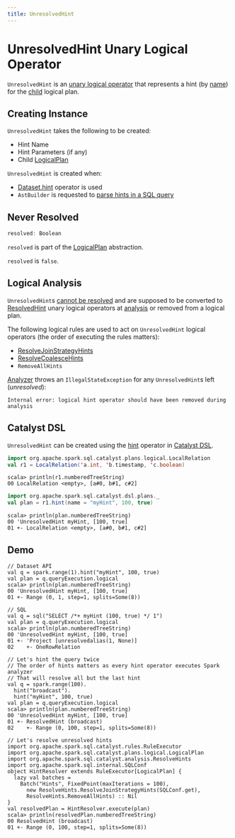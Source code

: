 ```yaml
---
title: UnresolvedHint
---
```


# UnresolvedHint Unary Logical Operator

`UnresolvedHint` is an [unary logical operator](LogicalPlan.md#UnaryNode) that represents a hint (by [name](#name)) for the [child](#child) logical plan.

## Creating Instance

`UnresolvedHint` takes the following to be created:

* <span id="name"> Hint Name
* <span id="parameters"> Hint Parameters (if any)
* <span id="child"> Child [LogicalPlan](LogicalPlan.md)

`UnresolvedHint` is created when:

* [Dataset.hint](../spark-sql-dataset-operators.md#hint) operator is used
* `AstBuilder` is requested to [parse hints in a SQL query](../sql/AstBuilder.md#withHints)

## <span id="resolved"> Never Resolved

```scala
resolved: Boolean
```

`resolved` is part of the [LogicalPlan](LogicalPlan.md#resolved) abstraction.

`resolved` is `false`.

## Logical Analysis

`UnresolvedHint`s [cannot be resolved](#resolved) and are supposed to be converted to [ResolvedHint](ResolvedHint.md) unary logical operators at [analysis](../Analyzer.md#Hints) or removed from a logical plan.

The following logical rules are used to act on `UnresolvedHint` logical operators (the order of executing the rules matters):

* [ResolveJoinStrategyHints](../logical-analysis-rules/ResolveJoinStrategyHints.md)
* [ResolveCoalesceHints](../logical-analysis-rules/ResolveCoalesceHints.md)
* `RemoveAllHints`

[Analyzer](../CheckAnalysis.md#checkAnalysis) throws an `IllegalStateException` for any `UnresolvedHint`s left (_unresolved_):

```text
Internal error: logical hint operator should have been removed during analysis
```

## Catalyst DSL

`UnresolvedHint` can be created using the [hint](../catalyst-dsl/DslLogicalPlan.md#hint) operator in [Catalyst DSL](../catalyst-dsl/index.md).

```scala
import org.apache.spark.sql.catalyst.plans.logical.LocalRelation
val r1 = LocalRelation('a.int, 'b.timestamp, 'c.boolean)
```

```text
scala> println(r1.numberedTreeString)
00 LocalRelation <empty>, [a#0, b#1, c#2]
```

```scala
import org.apache.spark.sql.catalyst.dsl.plans._
val plan = r1.hint(name = "myHint", 100, true)
```

```text
scala> println(plan.numberedTreeString)
00 'UnresolvedHint myHint, [100, true]
01 +- LocalRelation <empty>, [a#0, b#1, c#2]
```

## Demo

```text
// Dataset API
val q = spark.range(1).hint("myHint", 100, true)
val plan = q.queryExecution.logical
scala> println(plan.numberedTreeString)
00 'UnresolvedHint myHint, [100, true]
01 +- Range (0, 1, step=1, splits=Some(8))

// SQL
val q = sql("SELECT /*+ myHint (100, true) */ 1")
val plan = q.queryExecution.logical
scala> println(plan.numberedTreeString)
00 'UnresolvedHint myHint, [100, true]
01 +- 'Project [unresolvedalias(1, None)]
02    +- OneRowRelation
```

```text
// Let's hint the query twice
// The order of hints matters as every hint operator executes Spark analyzer
// That will resolve all but the last hint
val q = spark.range(100).
  hint("broadcast").
  hint("myHint", 100, true)
val plan = q.queryExecution.logical
scala> println(plan.numberedTreeString)
00 'UnresolvedHint myHint, [100, true]
01 +- ResolvedHint (broadcast)
02    +- Range (0, 100, step=1, splits=Some(8))

// Let's resolve unresolved hints
import org.apache.spark.sql.catalyst.rules.RuleExecutor
import org.apache.spark.sql.catalyst.plans.logical.LogicalPlan
import org.apache.spark.sql.catalyst.analysis.ResolveHints
import org.apache.spark.sql.internal.SQLConf
object HintResolver extends RuleExecutor[LogicalPlan] {
  lazy val batches =
    Batch("Hints", FixedPoint(maxIterations = 100),
      new ResolveHints.ResolveJoinStrategyHints(SQLConf.get),
      ResolveHints.RemoveAllHints) :: Nil
}
val resolvedPlan = HintResolver.execute(plan)
scala> println(resolvedPlan.numberedTreeString)
00 ResolvedHint (broadcast)
01 +- Range (0, 100, step=1, splits=Some(8))
```
